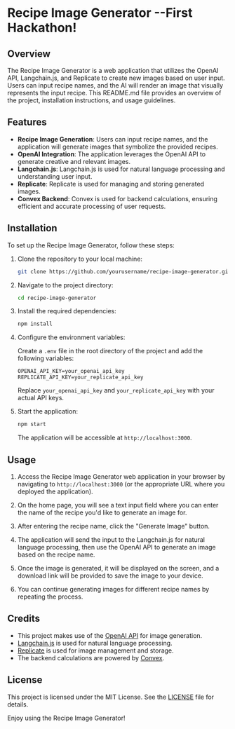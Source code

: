 # Recipe Image Generator --First Hackathon!
## Overview

The Recipe Image Generator is a web application that utilizes the OpenAI API, Langchain.js, and Replicate to create new images based on user input. Users can input recipe names, and the AI will render an image that visually represents the input recipe. This README.md file provides an overview of the project, installation instructions, and usage guidelines.

## Features

- **Recipe Image Generation**: Users can input recipe names, and the application will generate images that symbolize the provided recipes.
- **OpenAI Integration**: The application leverages the OpenAI API to generate creative and relevant images.
- **Langchain.js**: Langchain.js is used for natural language processing and understanding user input.
- **Replicate**: Replicate is used for managing and storing generated images.
- **Convex Backend**: Convex is used for backend calculations, ensuring efficient and accurate processing of user requests.

## Installation

To set up the Recipe Image Generator, follow these steps:

1. Clone the repository to your local machine:

   ```bash
   git clone https://github.com/yourusername/recipe-image-generator.git
   ```

2. Navigate to the project directory:

   ```bash
   cd recipe-image-generator
   ```

3. Install the required dependencies:

   ```bash
   npm install
   ```

4. Configure the environment variables:

   Create a `.env` file in the root directory of the project and add the following variables:

   ```dotenv
   OPENAI_API_KEY=your_openai_api_key
   REPLICATE_API_KEY=your_replicate_api_key
   ```

   Replace `your_openai_api_key` and `your_replicate_api_key` with your actual API keys.

5. Start the application:

   ```bash
   npm start
   ```

   The application will be accessible at `http://localhost:3000`.

## Usage

1. Access the Recipe Image Generator web application in your browser by navigating to `http://localhost:3000` (or the appropriate URL where you deployed the application).

2. On the home page, you will see a text input field where you can enter the name of the recipe you'd like to generate an image for.

3. After entering the recipe name, click the "Generate Image" button.

4. The application will send the input to the Langchain.js for natural language processing, then use the OpenAI API to generate an image based on the recipe name.

5. Once the image is generated, it will be displayed on the screen, and a download link will be provided to save the image to your device.

6. You can continue generating images for different recipe names by repeating the process.

## Credits

- This project makes use of the [OpenAI API](https://openai.com) for image generation.
- [Langchain.js](https://langchainjs.com) is used for natural language processing.
- [Replicate](https://replicate.ai) is used for image management and storage.
- The backend calculations are powered by [Convex](https://convex.dev).

## License

This project is licensed under the MIT License. See the [LICENSE](LICENSE) file for details.

Enjoy using the Recipe Image Generator!

